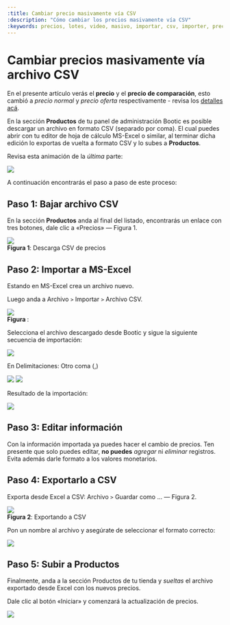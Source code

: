 ```yaml
---
:title: Cambiar precio masivamente vía CSV
:description: "Cómo cambiar los precios masivamente vía CSV"
:keywords: precios, lotes, video, masivo, importar, csv, importer, precio
---
```


# Cambiar precios masivamente vía archivo CSV

<div class="note warning"> 
En el presente artículo verás el <strong>precio</strong> y el <strong>precio de
comparación</strong>, esto cambió a <em>precio normal</em> y <em>precio oferta</em> respectivamente - 
revisa los <a href="/es/productos/nuevo-modelo-de-precios" title="nuevo modelo de precios">detalles acá</a>.
</div>


En la sección **Productos** de tu panel de administración Bootic es posible
descargar un archivo en formato CSV (separado por coma). El cual puedes abrir
con tu editor de hoja de cálculo MS-Excel o similar, al terminar dicha
edición lo exportas de vuelta a formato CSV y lo subes a **Productos**. 

Revisa esta animación de la _última_ parte:

![](/img/admin/demo_precios_csv.gif)

A continuación encontrarás el paso a paso de este proceso:

## Paso 1: Bajar archivo CSV

En la sección **Productos** anda al final del listado, encontrarás un enlace con
tres botones, dale clic a «Precios» — Figura 1.

<div class="captura">
  <div class="c-contenido">
    <img src="/img/admin/descarga_csv_precios.png">
  </div>
  <div class="c-pie"><strong>Figura 1</strong>: Descarga CSV de precios</div>
</div>

## Paso 2: Importar a MS-Excel

Estando en MS-Excel crea un archivo nuevo. 

Luego anda a Archivo `>` Importar `>` Archivo CSV. 

<div class="captura">
  <div class="c-contenido">
    <img src="/img/admin/importando_csv_excel.gif">
  </div>
  <div class="c-pie"><strong>Figura </strong>: </div>
</div>

Selecciona el archivo descargado desde Bootic y sigue la siguiente secuencia de
importación:

![](/img/admin/importar_csv_excel_1.png)

En Delimitaciones: Otro coma (,)

![](/img/admin/importar_csv_excel_2.png)
![](/img/admin/importar_csv_excel_3.png)

Resultado de la importación:

![](/img/admin/importar_csv_excel_4.png)

## Paso 3: Editar información

Con la información importada ya puedes hacer el cambio de precios. Ten presente
que solo puedes editar, **no puedes** _agregar_ ni _eliminar_ registros. Evita
además darle formato a los valores monetarios.

## Paso 4: Exportarlo a CSV

Exporta desde Excel a CSV: Archivo `>` Guardar como ... — Figura 2.

<div class="captura">
  <div class="c-contenido">
    <img src="/img/admin/exportar_a_csv.gif">
  </div>
  <div class="c-pie"><strong>Figura 2</strong>: Exportando a CSV </div>
</div>

Pon un nombre al archivo y asegúrate de seleccionar el formato correcto:

![](/img/admin/exportar_a_csv_1.png)

## Paso 5: Subir a Productos

Finalmente, anda a la sección Productos de tu tienda y _sueltas_ el archivo
exportado desde Excel con los nuevos precios.

Dale clic al botón «Iniciar» y comenzará la actualización de precios.


![](/img/admin/precios_subir_a_bootic.gif)
